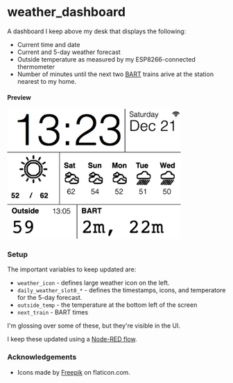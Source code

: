 # weather_dashboard

A dashboard I keep above my desk that displays the following:

* Current time and date
* Current and 5-day weather forecast
* Outside temperature as measured by my ESP8266-connected thermometer
* Number of minutes until the next two [BART](https://bart.gov) trains arive at the station nearest to my home.

#### Preview

<img src="./preview.png" width="400">

### Setup

The important variables to keep updated are:

* `weather_icon` - defines large weather icon on the left.
* `daily_weather_slot0_*` - defines the timestamps, icons, and temperatore for the 5-day forecast.
* `outside_temp` - the temperature at the bottom left of the screen
* `next_train` - BART times

I'm glossing over some of these, but they're visible in the UI.

I keep these updated using a [Node-RED flow](./nodered_flow.json).

### Acknowledgements

* Icons made by [Freepik](https://www.flaticon.com/authors/freepik) on flaticon.com.